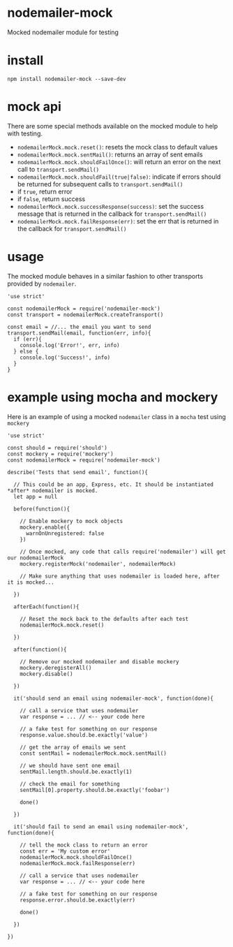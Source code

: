 # nodemailer-mock
Mocked nodemailer module for testing

# install

```
npm install nodemailer-mock --save-dev
```

# mock api
There are some special methods available on the mocked module to help with testing.

* `nodemailerMock.mock.reset()`: resets the mock class to default values
* `nodemailerMock.mock.sentMail()`: returns an array of sent emails
* `nodemailerMock.mock.shouldFailOnce()`: will return an error on the next call to `transport.sendMail()`
* `nodemailerMock.mock.shouldFail(true|false)`: indicate if errors should be returned for subsequent calls to `transport.sendMail()`
 * if `true`, return error
 * if `false`, return success
* `nodemailerMock.mock.successResponse(success)`: set the success message that is returned in the callback for `transport.sendMail()`
* `nodemailerMock.mock.failResponse(err)`: set the err that is returned in the callback for `transport.sendMail()`

# usage
The mocked module behaves in a similar fashion to other transports provided by `nodemailer`.

```
'use strict'

const nodemailerMock = require('nodemailer-mock')
const transport = nodemailerMock.createTransport()

const email = //... the email you want to send
transport.sendMail(email, function(err, info){
  if (err){
    console.log('Error!', err, info)
  } else {
    console.log('Success!', info)
  }
}
```

# example using mocha and mockery
Here is an example of using a mocked `nodemailer` class in a `mocha` test using `mockery`

```
'use strict'

const should = require('should')
const mockery = require('mockery')
const nodemailerMock = require('nodemailer-mock')

describe('Tests that send email', function(){

  // This could be an app, Express, etc. It should be instantiated *after* nodemailer is mocked.
  let app = null

  before(function(){

    // Enable mockery to mock objects
    mockery.enable({
      warnOnUnregistered: false
    })
    
    // Once mocked, any code that calls require('nodemailer') will get our nodemailerMock
    mockery.registerMock('nodemailer', nodemailerMock)
    
    // Make sure anything that uses nodemailer is loaded here, after it is mocked...

  })
  
  afterEach(function(){

    // Reset the mock back to the defaults after each test
    nodemailerMock.mock.reset()

  })
  
  after(function(){

    // Remove our mocked nodemailer and disable mockery
    mockery.deregisterAll()
    mockery.disable()

  })
  
  it('should send an email using nodemailer-mock', function(done){

    // call a service that uses nodemailer
    var response = ... // <-- your code here
    
    // a fake test for something on our response
    response.value.should.be.exactly('value')
    
    // get the array of emails we sent
    const sentMail = nodemailerMock.mock.sentMail()
    
    // we should have sent one email
    sentMail.length.should.be.exactly(1)
    
    // check the email for something
    sentMail[0].property.should.be.exactly('foobar')
    
    done()

  })
  
  it('should fail to send an email using nodemailer-mock', function(done){

    // tell the mock class to return an error
    const err = 'My custom error'
    nodemailerMock.mock.shouldFailOnce()
    nodemailerMock.mock.failResponse(err)
  
    // call a service that uses nodemailer
    var response = ... // <-- your code here
    
    // a fake test for something on our response
    response.error.should.be.exactly(err)
    
    done()
    
  })

})
```

